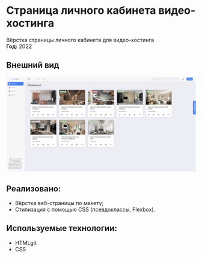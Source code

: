 # Страница личного кабинета видео-хостинга

Вёрстка страницы личного кабинета для видео-хостинга  
**Год:** 2022
## Внешний вид

![project-screen](project-image.jpg)

## Реализовано:
- Вёрстка веб-страницы по макету;
- Стилизация с помощью CSS (псевдоклассы, Flexbox).

## Используемые технологии:
* HTMLgit
* CSS
